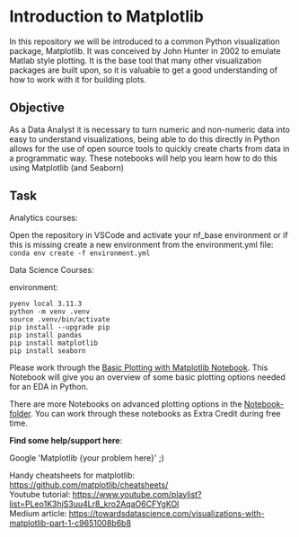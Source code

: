 # Introduction to Matplotlib

In this repository we will be introduced to a common Python visualization package, Matplotlib. It was conceived by John Hunter in 2002 to emulate Matlab style plotting. It is the base tool that many other visualization packages are built upon, so it is valuable to get a good understanding of how to work with it for building plots.


## Objective
As a Data Analyst it is necessary to turn numeric and non-numeric data into easy to understand visualizations, being able to do this directly in Python allows for the use of open source tools to quickly create charts from data in a programmatic way. These notebooks will help you learn how to do this using Matplotlib (and Seaborn)

## Task 

Analytics courses:

Open the repository in VSCode and activate your nf_base environment or if this is missing create a new environment from the environment.yml file:  
```conda env create -f environment.yml```  

Data Science Courses:

environment:

``` 
pyenv local 3.11.3
python -m venv .venv
source .venv/bin/activate
pip install --upgrade pip
pip install pandas
pip install matplotlib
pip install seaborn
```



Please work through the [Basic Plotting with Matplotlib Notebook](Basic_plotting_with_matplotlib.ipynb). This Notebook will give you an overview of some basic plotting options needed for an EDA in Python.

There are more Notebooks on advanced plotting options in the [Notebook-folder](notebooks). You can work through these notebooks as Extra Credit during free time.


**Find some help/support here**:

Google 'Matplotlib {your problem here}' ;)

Handy cheatsheets for matplotlib: https://github.com/matplotlib/cheatsheets/  
Youtube tutorial: https://www.youtube.com/playlist?list=PLeo1K3hjS3uu4Lr8_kro2AqaO6CFYgKOl  
Medium article: https://towardsdatascience.com/visualizations-with-matplotlib-part-1-c9651008b6b8


